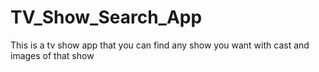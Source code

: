 # TV_Show_Search_App

This is a tv show app that you can find any show you want with cast and images of that show
